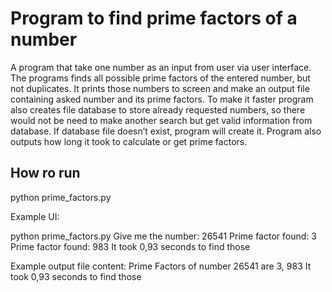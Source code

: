 # Program to find prime factors of a number

A program that take one number as an input from user via user interface. The
programs finds all possible prime factors of the entered number, but not duplicates. It
prints those numbers to screen and make an output file containing asked number and its prime
factors.
To make it faster program also creates file database to store  already requested numbers, so
there would not be need to make another search but get valid information from database. If
database file doesn’t exist, program will create it. Program  also outputs how long
it took to calculate or get prime factors.

## How ro run

python prime_factors.py

Example UI:

python prime_factors.py
Give me the number: 26541
Prime factor found: 3
Prime factor found: 983
It took 0,93 seconds to find those

Example output file content:
Prime Factors of number 26541 are
3, 983
It took 0,93 seconds to find those
